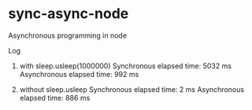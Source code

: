 # sync-async-node
Asynchronous programming in node

Log
1. with sleep.usleep(1000000)
Synchronous elapsed time: 5032 ms
Asynchronous elapsed time: 992 ms

2. without sleep.usleep
Synchronous elapsed time: 2 ms
Asynchronous elapsed time: 886 ms
